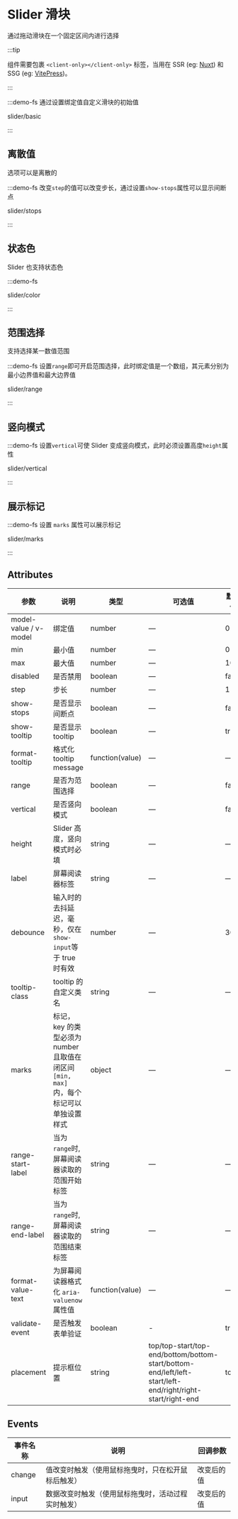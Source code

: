 # Slider 滑块

通过拖动滑块在一个固定区间内进行选择

:::tip

组件需要包裹 `<client-only></client-only>` 标签，当用在 SSR (eg: [Nuxt](https://nuxt.com/v3)) 和 SSG (eg: [VitePress](https://vitepress.vuejs.org/))。

:::

:::demo-fs 通过设置绑定值自定义滑块的初始值

slider/basic

:::

## 离散值

选项可以是离散的

:::demo-fs 改变`step`的值可以改变步长，通过设置`show-stops`属性可以显示间断点

slider/stops

:::

## 状态色

Slider 也支持状态色

:::demo-fs

slider/color

:::

## 范围选择

支持选择某一数值范围

:::demo-fs 设置`range`即可开启范围选择，此时绑定值是一个数组，其元素分别为最小边界值和最大边界值

slider/range

:::

## 竖向模式

:::demo-fs 设置`vertical`可使 Slider 变成竖向模式，此时必须设置高度`height`属性

slider/vertical

:::

## 展示标记

:::demo-fs 设置 `marks` 属性可以展示标记

slider/marks

:::

## Attributes

| 参数                  | 说明    | 类型            | 可选值             | 默认值 |
| --------------------- | ----------- | --------------- | ------------------ | ------ |
| model-value / v-model | 绑定值  | number          | —                  | 0      |
| min                   | 最小值   | number          | —                  | 0      |
| max                   | 最大值  | number          | —                  | 100    |
| disabled              | 是否禁用  | boolean         | —                  | false  |
| step                  | 步长  | number          | —                  | 1      |
| show-stops            | 是否显示间断点  | boolean         | —                  | false  |
| show-tooltip          | 是否显示 tooltip | boolean         | —                  | true   |
| format-tooltip        | 格式化 tooltip message | function(value) | —                  | —      |
| range                 | 是否为范围选择   | boolean         | —                  | false  |
| vertical              | 是否竖向模式    | boolean         | —                  | false  |
| height                | Slider 高度，竖向模式时必填  | string          | —                  | —      |
| label                 | 屏幕阅读器标签  | string          | —                  | —      |
| debounce              | 输入时的去抖延迟，毫秒，仅在`show-input`等于 true 时有效    | number          | —     | 300    |
| tooltip-class         | tooltip 的自定义类名  | string          | —         | —      |
| marks                 | 标记， key 的类型必须为 number 且取值在闭区间 `[min, max]` 内，每个标记可以单独设置样式 | object   | —      | —      |
| range-start-label     | 当为`range`时, 屏幕阅读器读取的范围开始标签     | string   | —     | —       |
| range-end-label       | 当为`range`时, 屏幕阅读器读取的范围结束标签  | string          | —       | —       |
| format-value-text     | 为屏幕阅读器格式化 `aria-valuenow` 属性值   | function(value) | —     | —       |
| validate-event| 是否触发表单验证  | boolean   | -     | true  |
| placement             | 提示框位置 | string          | top/top-start/top-end/bottom/bottom-start/bottom-end/left/left-start/left-end/right/right-start/right-end | top     |

## Events

| 事件名称 | 说明                                               | 回调参数   |
| -------- | -------------------------------------------------- | ---------- |
| change   | 值改变时触发（使用鼠标拖曳时，只在松开鼠标后触发） | 改变后的值 |
| input    | 数据改变时触发（使用鼠标拖曳时，活动过程实时触发） | 改变后的值 |
